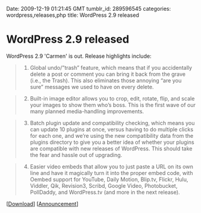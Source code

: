 Date: 2009-12-19 01:21:45 GMT
tumblr_id: 289596545
categories: wordpress,releases,php
title: WordPress 2.9 released

# WordPress 2.9 released

WordPress 2.9 'Carmen' is out. Release highlights include:

> 1. Global undo/”trash” feature, which means that if you accidentally delete a post or comment you can bring it back from the grave (i.e., the Trash). This also eliminates those annoying “are you sure” messages we used to have on every delete.

> 2. Built-in image editor allows you to crop, edit, rotate, flip, and scale your images to show them who’s boss. This is the first wave of our many planned media-handling improvements.

> 3. Batch plugin update and compatibility checking, which means you can update 10 plugins at once, versus having to do multiple clicks for each one, and we’re using the new compatibility data from the plugins directory to give you a better idea of whether your plugins are compatible with new releases of WordPress. This should take the fear and hassle out of upgrading.

> 4. Easier video embeds that allow you to just paste a URL on its own line and have it magically turn it into the proper embed code, with Oembed support for YouTube, Daily Motion, Blip.tv, Flickr, Hulu, Viddler, Qik, Revision3, Scribd, Google Video, Photobucket, PollDaddy, and WordPress.tv (and more in the next release).

[[Download](http://wordpress.org/download/)] [[Announcement](http://wordpress.org/development/2009/12/wordpress-2-9/)]
